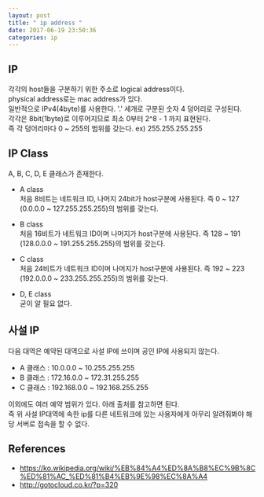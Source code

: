```yaml
---
layout: post
title: " ip address "
date: 2017-06-19 23:50:36
categories: ip
---
```


## IP
각각의 host들을 구분하기 위한 주소로 logical address이다.  
physical address로는 mac address가 있다.  
일반적으로 IPv4(4byte)를 사용한다.   '.' 세개로 구분된 숫자 4 덩어리로 구성된다.   
각각은 8bit(1byte)로 이루어지므로 최소 0부터 2^8 - 1 까지 표현된다.  
즉 각 덩어리마다 0 ~ 255의 범위를 갖는다.  ex) 255.255.255.255

## IP Class  
A, B, C, D, E 클래스가 존재한다.  

- A class  
처음 8비트는 네트워크 ID, 나머지 24bit가 host구분에 사용된다. 즉 0 ~ 127 (0.0.0.0 ~ 127.255.255.255)의 범위를 갖는다.  

- B class  
처음 16비트가 네트워크 ID이며 나머지가 host구분에 사용된다. 즉 128 ~ 191 (128.0.0.0 ~ 191.255.255.255)의 범위를 갖는다.  

- C class  
처음 24비트가 네트워크 ID이며 나머지가 host구분에 사용된다. 즉 192 ~ 223 (192.0.0.0 ~ 233.255.255.255)의 범위를 갖는다.  

- D, E class  
굳이 알 필요 없다. 

## 사설 IP  
다음 대역은 예약된 대역으로 사설 IP에 쓰이며 공인 IP에 사용되지 않는다.  

- A 클래스 : 10.0.0.0 ~ 10.255.255.255  
- B 클래스 : 172.16.0.0 ~ 172.31.255.255  
- C 클래스 : 192.168.0.0 ~ 192.168.255.255 

이외에도 여러 예약 범위가 있다. 아래 출처를 참고하면 된다.  
즉 위 사설 IP대역에 속한 ip를 다른 네트워크에 있는 사용자에게 아무리 알려줘봐야 해당 서버로 접속을 할 수 없다.  

## References  
- https://ko.wikipedia.org/wiki/%EB%84%A4%ED%8A%B8%EC%9B%8C%ED%81%AC_%ED%81%B4%EB%9E%98%EC%8A%A4
- http://gotocloud.co.kr/?p=320
